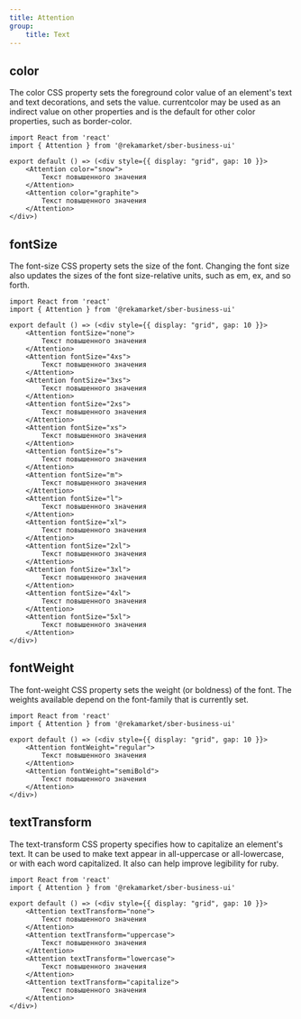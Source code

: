 ```yaml
---
title: Attention
group:
	title: Text
---
```



## color
The color CSS property sets the foreground color value of an element's text and text decorations, and sets the <currentcolor> value. currentcolor may be used as an indirect value on other properties and is the default for other color properties, such as border-color.

```tsx
import React from 'react'
import { Attention } from '@rekamarket/sber-business-ui'

export default () => (<div style={{ display: "grid", gap: 10 }}>
	<Attention color="snow">
		Текст повышенного значения
	</Attention>
	<Attention color="graphite">
		Текст повышенного значения
	</Attention>
</div>)
```

## fontSize
The font-size CSS property sets the size of the font. Changing the font size also updates the sizes of the font size-relative <length> units, such as em, ex, and so forth.

```tsx
import React from 'react'
import { Attention } from '@rekamarket/sber-business-ui'

export default () => (<div style={{ display: "grid", gap: 10 }}>
	<Attention fontSize="none">
		Текст повышенного значения
	</Attention>
	<Attention fontSize="4xs">
		Текст повышенного значения
	</Attention>
	<Attention fontSize="3xs">
		Текст повышенного значения
	</Attention>
	<Attention fontSize="2xs">
		Текст повышенного значения
	</Attention>
	<Attention fontSize="xs">
		Текст повышенного значения
	</Attention>
	<Attention fontSize="s">
		Текст повышенного значения
	</Attention>
	<Attention fontSize="m">
		Текст повышенного значения
	</Attention>
	<Attention fontSize="l">
		Текст повышенного значения
	</Attention>
	<Attention fontSize="xl">
		Текст повышенного значения
	</Attention>
	<Attention fontSize="2xl">
		Текст повышенного значения
	</Attention>
	<Attention fontSize="3xl">
		Текст повышенного значения
	</Attention>
	<Attention fontSize="4xl">
		Текст повышенного значения
	</Attention>
	<Attention fontSize="5xl">
		Текст повышенного значения
	</Attention>
</div>)
```

## fontWeight
The font-weight CSS property sets the weight (or boldness) of the font. The weights available depend on the font-family that is currently set.

```tsx
import React from 'react'
import { Attention } from '@rekamarket/sber-business-ui'

export default () => (<div style={{ display: "grid", gap: 10 }}>
	<Attention fontWeight="regular">
		Текст повышенного значения
	</Attention>
	<Attention fontWeight="semiBold">
		Текст повышенного значения
	</Attention>
</div>)
```

## textTransform
The text-transform CSS property specifies how to capitalize an element's text. It can be used to make text appear in all-uppercase or all-lowercase, or with each word capitalized. It also can help improve legibility for ruby.

```tsx
import React from 'react'
import { Attention } from '@rekamarket/sber-business-ui'

export default () => (<div style={{ display: "grid", gap: 10 }}>
	<Attention textTransform="none">
		Текст повышенного значения
	</Attention>
	<Attention textTransform="uppercase">
		Текст повышенного значения
	</Attention>
	<Attention textTransform="lowercase">
		Текст повышенного значения
	</Attention>
	<Attention textTransform="capitalize">
		Текст повышенного значения
	</Attention>
</div>)
```
